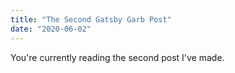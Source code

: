 ```yaml
---
title: "The Second Gatsby Garb Post"
date: "2020-06-02"
---
```


You're currently reading the second post I've made.
